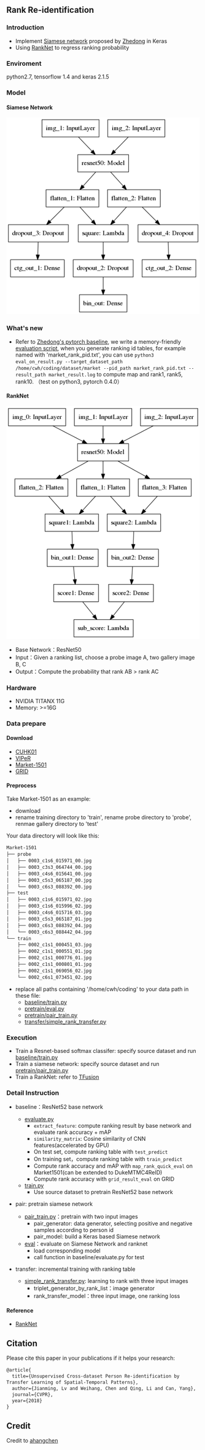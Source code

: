## Rank Re-identification

### Introduction
- Implement [Siamese network](pretrain/pair_train.py) proposed by [Zhedong](https://github.com/layumi/2016_person_re-ID) in Keras
- Using [RankNet](transfer/simple_rank_transfer.py) to regress ranking probability
### Enviroment
python2.7, tensorflow 1.4 and keras 2.1.5

### Model
#### Siamese Network
![](img/model_combined.png)

### What's new
- Refer to [Zhedong's pytorch baseline](https://github.com/layumi/Person_reID_baseline_pytorch), we write a memory-friendly [evaluation script](https://github.com/ahangchen/rank-reid/blob/master/baseline/eval_on_result.py), when you generate ranking id tables, for example named with 'market_rank_pid.txt', you can use `python3 eval_on_result.py --target_dataset_path /home/cwh/coding/dataset/market --pid_path market_rank_pid.txt --result_path market_result.log` to compute map and rank1, rank5, rank10. （test on python3, pytorch 0.4.0）

#### RankNet
![](img/rank_model.png)

- Base Network：ResNet50
- Input：Given a ranking list, choose a probe image A, two gallery image B, C
- Output：Compute the probability that rank AB > rank AC

### Hardware
- NVIDIA TITANX 11G
- Memory: >=16G

### Data prepare
#### Download
 - [CUHK01](http://www.ee.cuhk.edu.hk/~xgwang/CUHK_identification.html)
 - [VIPeR](https://vision.soe.ucsc.edu/node/178)
 - [Market-1501](http://www.liangzheng.org/Project/project_reid.html)
 - [GRID](http://personal.ie.cuhk.edu.hk/~ccloy/downloads_qmul_underground_reid.html)

#### Preprocess
Take Market-1501 as an example:
 - download
 - rename training directory to 'train', rename probe directory to 'probe', renmae gallery directory to 'test'

Your data directory will look like this:

```bash
Market-1501
├── probe
│   ├── 0003_c1s6_015971_00.jpg
│   ├── 0003_c3s3_064744_00.jpg
│   ├── 0003_c4s6_015641_00.jpg
│   ├── 0003_c5s3_065187_00.jpg
│   └── 0003_c6s3_088392_00.jpg
├── test
│   ├── 0003_c1s6_015971_02.jpg
│   ├── 0003_c1s6_015996_02.jpg
│   ├── 0003_c4s6_015716_03.jpg
│   ├── 0003_c5s3_065187_01.jpg
│   ├── 0003_c6s3_088392_04.jpg
│   └── 0003_c6s3_088442_04.jpg
└── train
    ├── 0002_c1s1_000451_03.jpg
    ├── 0002_c1s1_000551_01.jpg
    ├── 0002_c1s1_000776_01.jpg
    ├── 0002_c1s1_000801_01.jpg
    ├── 0002_c1s1_069056_02.jpg
    └── 0002_c6s1_073451_02.jpg

```

- replace all paths containing '/home/cwh/coding' to your data path in these file:
  - [baseline/train.py](baseline/train.py)
  - [pretrain/eval.py](pretrain/eval.py)
  - [pretrain/pair_train.py](pretrain/pair_train.py)
  - [transfer/simple_rank_transfer.py](transfer/simple_rank_transfer.py)


### Execution
- Train a Resnet-based softmax classifer: specify source dataset and run [baseline/train.py](baseline/train.py)
- Train a siamese network: specify source dataset and run [pretrain/pair_train.py](pretrain/pair_train.py)
- Train a RankNet: refer to [TFusion](https://github.com/ahangchen/TFusion)

### Detail Instruction
- baseline：ResNet52 base network
  - [evaluate.py](baseline/evaluate.py)
    - `extract_feature`: compute ranking result by base network and evaluate rank accuracy + mAP
    - `similarity_matrix`: Cosine similarity of CNN features(accelerated by GPU)
    - On test set, compute ranking table with `test_predict`
    - On training set，compute ranking table with `train_predict`
    - Compute rank accuracy and mAP with `map_rank_quick_eval` on Market1501(can be extended to DukeMTMC4ReID)
    - Compute rank accuracy with `grid_result_eval` on GRID
  - [train.py](baseline/train.py)
    - Use source dataset to pretrain ResNet52 base network
- pair: pretrain siamese network
  - [pair_train.py](pair/pair_train.py)：pretrain with two input images
    - pair_generator: data generator, selecting positive and negative samples according to person id
    - pair_model: build a Keras based Siamese network
  - [eval](pretrian/eval.py)：evaluate on Siamese Network and ranknet
    - load corresponding model
    - call function in baseline/evaluate.py for test

- transfer: incremental training with ranking table
  - [simple_rank_transfer.py](transfer/pair_transfer.py): learning to rank with three input images
    - triplet_generator_by_rank_list：image generator
    - rank_transfer_model：three input image, one ranking loss



#### Reference

- [RankNet](https://icml.cc/2015/wp-content/uploads/2015/06/icml_ranking.pdf)



## Citation

Please cite this paper in your publications if it helps your research:

```
@article{
  title={Unsupervised Cross-dataset Person Re-identification by Transfer Learning of Spatial-Temporal Patterns},
  author={Jianming, Lv and Weihang, Chen and Qing, Li and Can, Yang},
  journal={CVPR},
  year={2018}
}
```

## Credit
Credit to [ahangchen](https://github.com/ahangchen/rank-reid.git)
